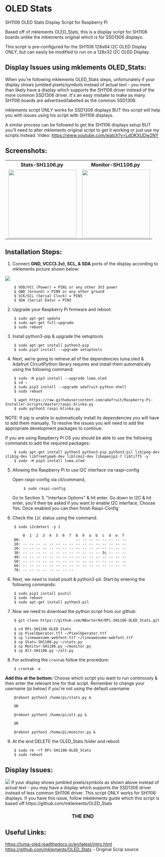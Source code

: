 # OLED Stats

SH1106 OLED Stats Display Script for Raspberry Pi

Based off of mklements OLED_Stats, this is a display script for SH1106 boards unlike the mklements original which is for SSD1306 displays.

This script is pre-configured for the SH1106 128x64 I2C OLED Display ONLY, but can easily be modified to run on a 128x32 I2C OLED Display.

## Display Issues using mklements OLED_Stats:

When you're following mklements OLED_Stats steps, unfortunately if your display shows jumbled pixels/symbols instead of actual text - you more than likely have a display which supports the SH1106 driver instead of the more common SSD1306 driver. It's an easy mistake to make as many SH1106 boards are advertised/labelled as the common SSD1306.

mklements script ONLY works for SSD1306 displays BUT this script will help you with issues using his script with SH1106 displays. 

A similar process can be followed to get the SH1106 displays setup BUT you'll need to alter mklements original script to get it working or just use my scripts instead. Video: https://www.youtube.com/watch?v=LdOKXUDw2NY


## Screenshots:

<table align="center" style="margin: 0px auto;">
  <tr>
    <th>Stats-SH1106.py</th>
    <th>Monitor-SH1106.py</th>
  </tr>
  <tr>
    <td><img align="right" src="https://i.ytimg.com/vi/lRTQ0NsXMuw/hq720.jpg?sqp=-oaymwEcCOgCEMoBSFXyq4qpAw4IARUAAIhCGAFwAcABBg==&rs=AOn4CLA2eFunUPnMf_Cveih2-b_JEXZxig" height="220"></img></td>
    <td><img align="right" src="https://i.ytimg.com/vi/94ZjxjmhBrY/hq720.jpg?sqp=-oaymwEcCOgCEMoBSFXyq4qpAw4IARUAAIhCGAFwAcABBg==&rs=AOn4CLBTY9ptxf2VqzErucUVVxqmK3Pw6g" height="220"></img></td>
  </tr>
  </table>

## Installation Steps:

1. Connect **GND, VCC(3.3v), SCL, & SDA** ports of the display according to mklements picture shown below:

<img src="https://www.the-diy-life.com/wp-content/uploads/2021/11/Screenshot-2021-11-14-at-22.16.39-1024x576.jpg">

```shell
    $ VDD/VCC (Power) = PIN1 or any other 3V3 power
    $ GND (Ground) = PIN9 or any other ground
    $ SCK/SCL (Serial Clock) = PIN5
    $ SDA (Serial Data) = PIN3
```

2. Upgrade your Raspberry Pi firmware and reboot:

```shell
    $ sudo apt-get update
    $ sudo apt-get full-upgrade
    $ sudo reboot
```

3. Install python3-pip & upgrade the setuptools

```shell
    $ sudo apt-get install python3-pip
    $ sudo pip3 install --upgrade setuptools
```

4. Next, we’re going to retrieve all of the dependencies luma.oled & Adafruit CircuitPython library requires and install them automatically using the following command:

```shell
    $ sudo -H pip3 install --upgrade luma.oled
    $ cd ~
    $ sudo pip3 install --upgrade adafruit-python-shell
    $ sudo reboot

    $ wget https://raw.githubusercontent.com/adafruit/Raspberry-Pi-Installer-Scripts/master/raspi-blinka.py
    $ sudo python3 raspi-blinka.py
```

NOTE: If pip is unable to automatically install its dependencies you will have to add them manually. To resolve the issues you will need to add the appropriate development packages to continue.

If you are using Raspberry Pi OS you should be able to use the following commands to add the required packages:

```shell
    $ sudo apt-get install python3 python3-pip python3-pil libjpeg-dev zlib1g-dev libfreetype6-dev liblcms2-dev libopenjp2-7 libtiff5 -y
    $ sudo -H pip3 install luma.oled
```

5. Allowing the Raspberry Pi to use I2C interface via raspi-config

   Open raspi-config via cli/command,

   ```shell
        $ sudo raspi-config
   ```
   Go to Section 3. "Interface Options" & hit enter.
   Go down to I2C & hit enter, you'll then be asked if you want to enable I2C interface, Choose Yes.
   Once enabled you can then finish Raspi-Config

5. Check the `I2C` status using the command:

```shell
    $ sudo i2cdetect -y 1

        0  1  2  3  4  5  6  7  8  9  a  b  c  d  e  f
    00:                         -- -- -- -- -- -- -- --
    10: -- -- -- -- -- -- -- -- -- -- -- -- -- -- -- --
    20: -- -- -- -- -- -- -- -- -- -- -- -- -- -- -- --
    30: -- -- -- -- -- -- -- -- -- -- -- -- 3c -- -- --
    40: -- -- -- -- -- -- -- -- -- -- -- -- -- -- -- --
    50: -- -- -- -- -- -- -- -- -- -- -- -- -- -- -- --
    60: -- -- -- -- -- -- -- -- -- -- -- -- -- -- -- --
    70: -- -- -- -- -- -- -- --
```

6. Next, we need to install psutil & python3-pil. Start by entering the following commands:

```shell
    $ sudo pip3 install psutil
    $ sudo reboot
    $ sudo apt-get install python3-pil
```

7. Now we need to download the python script from our github:

```shell
    $ git clone https://github.com/NBarter94/RPi-SH1106-OLED_Stats.git

    $ cd RPi-SH1106-OLED_Stats
    $ cp PixelOperator.ttf ~/PixelOperator.ttf
    $ cp lineawesome-webfont.ttf ~/lineawesome-webfont.ttf
    $ cp Stats-SH1106.py ~/stats.py   
    $ cp Monitor-SH1106.py ~/monitor.py
    $ cp Alt-SH1106.py ~/alt.py

```

8. For activating the `crontab` follow the procedure:

```shell
    $ crontab -e
```

**Add this at the bottom:**
Choose which script you want to run continously & then enter the relevant line for that script.
Remember to change your username (pi below) if you're not using the default username

```
    @reboot python3 /home/pi/stats.py &

    OR
    
    @reboot python3 /home/pi/alt.py &
    
    OR

    @reboot python3 /home/pi/monitor.py &
```

9. At the end DELETE the OLED_Stats folder and reboot

```shell
    $ sudo rm -rf RPi-SH1106-OLED_Stats
    $ sudo reboot
```

## Display Issues:
<img src="https://www.the-diy-life.com/wp-content/uploads/2021/11/Screenshot-2021-11-14-at-22.16.39-1024x576.jpg">
If your display shows jumbled pixels/symbols as shown above instead of actual text - you may have a display which supports the SSD1306 driver instead of less common SH1106 driver. This script ONLY works for SH1106 displays.
If you have this issue, follow mkelements guide which this script is based off https://github.com/mklements/OLED_Stats

<h3><p align="center">THE  END</p></h3>

## Useful Links:
https://luma-oled.readthedocs.io/en/latest/intro.html
https://github.com/mklements/OLED_Stats - Original Scrip source
